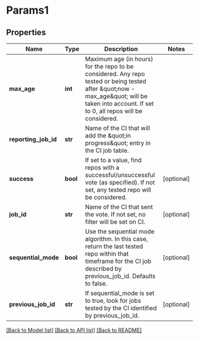 # Params1

## Properties
Name | Type | Description | Notes
------------ | ------------- | ------------- | -------------
**max_age** | **int** | Maximum age (in hours) for the repo to be considered. Any repo tested or being tested after \&quot;now - max_age\&quot; will be taken into account. If set to 0, all repos will be considered.  | 
**reporting_job_id** | **str** | Name of the CI that will add the \&quot;in progress\&quot; entry in the CI job table.  | 
**success** | **bool** | If set to a value, find repos with a successful/unsuccessful vote (as specified). If not set, any tested repo will be considered.  | [optional] 
**job_id** | **str** | Name of the CI that sent the vote. If not set, no filter will be set on CI.  | [optional] 
**sequential_mode** | **bool** | Use the sequential mode algorithm. In this case, return the last tested repo within that timeframe for the CI job described by previous_job_id. Defaults to false.  | [optional] 
**previous_job_id** | **str** | If sequential_mode is set to true, look for jobs tested by the CI identified by previous_job_id.  | [optional] 

[[Back to Model list]](../README.md#documentation-for-models) [[Back to API list]](../README.md#documentation-for-api-endpoints) [[Back to README]](../README.md)



